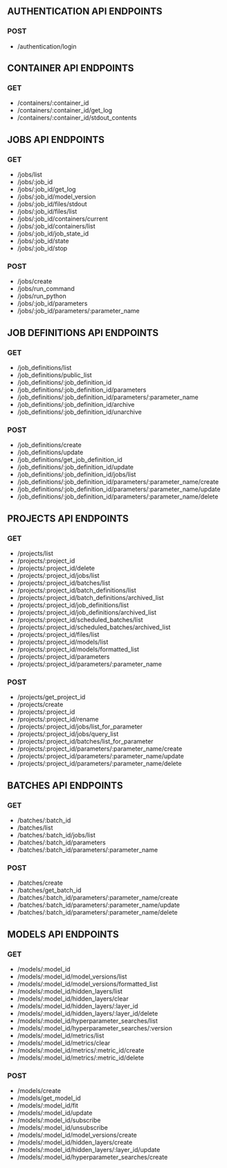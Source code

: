 ## AUTHENTICATION API ENDPOINTS

 ### POST
 * /authentication/login

## CONTAINER API ENDPOINTS

 ### GET
 * /containers/:container_id
 * /containers/:container_id/get_log
 * /containers/:container_id/stdout_contents

## JOBS API ENDPOINTS

 ### GET
 * /jobs/list
 * /jobs/:job_id
 * /jobs/:job_id/get_log
 * /jobs/:job_id/model_version
 * /jobs/:job_id/files/stdout
 * /jobs/:job_id/files/list
 * /jobs/:job_id/containers/current
 * /jobs/:job_id/containers/list
 * /jobs/:job_id/job_state_id
 * /jobs/:job_id/state
 * /jobs/:job_id/stop

 ### POST
 * /jobs/create
 * /jobs/run_command
 * /jobs/run_python
 * /jobs/:job_id/parameters
 * /jobs/:job_id/parameters/:parameter_name

## JOB DEFINITIONS API ENDPOINTS

 ### GET
 * /job_definitions/list
 * /job_definitions/public_list
 * /job_definitions/:job_definition_id
 * /job_definitions/:job_definition_id/parameters
 * /job_definitions/:job_definition_id/parameters/:parameter_name
 * /job_definitions/:job_definition_id/archive
 * /job_definitions/:job_definition_id/unarchive

 ### POST
 * /job_definitions/create
 * /job_definitions/update
 * /job_definitions/get_job_definition_id
 * /job_definitions/:job_definition_id/update
 * /job_definitions/:job_definition_id/jobs/list
 * /job_definitions/:job_definition_id/parameters/:parameter_name/create
 * /job_definitions/:job_definition_id/parameters/:parameter_name/update
 * /job_definitions/:job_definition_id/parameters/:parameter_name/delete

## PROJECTS API ENDPOINTS

 ### GET
 * /projects/list
 * /projects/:project_id
 * /projects/:project_id/delete
 * /projects/:project_id/jobs/list
 * /projects/:project_id/batches/list
 * /projects/:project_id/batch_definitions/list
 * /projects/:project_id/batch_definitions/archived_list
 * /projects/:project_id/job_definitions/list
 * /projects/:project_id/job_definitions/archived_list
 * /projects/:project_id/scheduled_batches/list
 * /projects/:project_id/scheduled_batches/archived_list
 * /projects/:project_id/files/list
 * /projects/:project_id/models/list
 * /projects/:project_id/models/formatted_list
 * /projects/:project_id/parameters
 * /projects/:project_id/parameters/:parameter_name

 ### POST
 * /projects/get_project_id
 * /projects/create
 * /projects/:project_id
 * /projects/:project_id/rename
 * /projects/:project_id/jobs/list_for_parameter
 * /projects/:project_id/jobs/query_list
 * /projects/:project_id/batches/list_for_parameter
 * /projects/:project_id/parameters/:parameter_name/create
 * /projects/:project_id/parameters/:parameter_name/update
 * /projects/:project_id/parameters/:parameter_name/delete

## BATCHES API ENDPOINTS

 ### GET
 * /batches/:batch_id
 * /batches/list
 * /batches/:batch_id/jobs/list
 * /batches/:batch_id/parameters
 * /batches/:batch_id/parameters/:parameter_name

 ### POST
 * /batches/create
 * /batches/get_batch_id
 * /batches/:batch_id/parameters/:parameter_name/create
 * /batches/:batch_id/parameters/:parameter_name/update
 * /batches/:batch_id/parameters/:parameter_name/delete

## MODELS API ENDPOINTS

 ### GET
 * /models/:model_id
 * /models/:model_id/model_versions/list
 * /models/:model_id/model_versions/formatted_list
 * /models/:model_id/hidden_layers/list
 * /models/:model_id/hidden_layers/clear
 * /models/:model_id/hidden_layers/:layer_id
 * /models/:model_id/hidden_layers/:layer_id/delete
 * /models/:model_id/hyperparameter_searches/list
 * /models/:model_id/hyperparameter_searches/:version
 * /models/:model_id/metrics/list
 * /models/:model_id/metrics/clear
 * /models/:model_id/metrics/:metric_id/create
 * /models/:model_id/metrics/:metric_id/delete

 ### POST
 * /models/create
 * /models/get_model_id
 * /models/:model_id/fit
 * /models/:model_id/update
 * /models/:model_id/subscribe
 * /models/:model_id/unsubscribe
 * /models/:model_id/model_versions/create
 * /models/:model_id/hidden_layers/create
 * /models/:model_id/hidden_layers/:layer_id/update
 * /models/:model_id/hyperparameter_searches/create